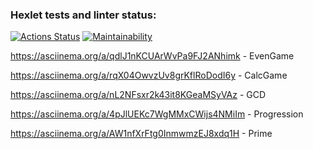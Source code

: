 ### Hexlet tests and linter status:
[![Actions Status](https://github.com/KalyghniiA/java-project-lvl1/workflows/hexlet-check/badge.svg)](https://github.com/KalyghniiA/java-project-lvl1/actions)
[![Maintainability](https://api.codeclimate.com/v1/badges/31d7cc144422eb26297b/maintainability)](https://codeclimate.com/github/KalyghniiA/java-project-lvl1/maintainability)

https://asciinema.org/a/qdlJ1nKCUArWvPa9FJ2ANhimk - EvenGame

https://asciinema.org/a/rqX04OwvzUv8grKflRoDodI6y - CalcGame

https://asciinema.org/a/nL2NFsxr2k43it8KGeaMSyVAz - GCD

https://asciinema.org/a/4pJlUEKc7WgMMxCWijs4NMiIm - Progression

https://asciinema.org/a/AW1nfXrFtg0InmwmzEJ8xdq1H - Prime